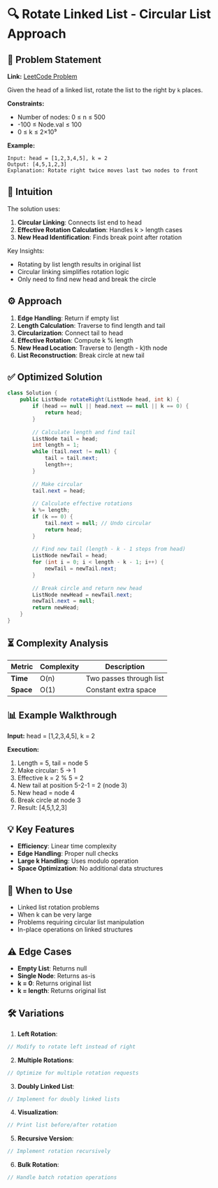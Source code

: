 # 🔍 Rotate Linked List - Circular List Approach

## 📜 Problem Statement
**Link:** [LeetCode Problem](https://leetcode.com/problems/rotate-list/description/)

Given the head of a linked list, rotate the list to the right by `k` places.

**Constraints:**
- Number of nodes: 0 ≤ n ≤ 500
- -100 ≤ Node.val ≤ 100
- 0 ≤ k ≤ 2×10⁹

**Example:**
```text
Input: head = [1,2,3,4,5], k = 2
Output: [4,5,1,2,3]
Explanation: Rotate right twice moves last two nodes to front
```

## 🧠 Intuition
The solution uses:
1. **Circular Linking**: Connects list end to head
2. **Effective Rotation Calculation**: Handles k > length cases
3. **New Head Identification**: Finds break point after rotation

Key Insights:
- Rotating by list length results in original list
- Circular linking simplifies rotation logic
- Only need to find new head and break the circle

## ⚙️ Approach
1. **Edge Handling**: Return if empty list
2. **Length Calculation**: Traverse to find length and tail
3. **Circularization**: Connect tail to head
4. **Effective Rotation**: Compute k % length
5. **New Head Location**: Traverse to (length - k)th node
6. **List Reconstruction**: Break circle at new tail

## ✅ Optimized Solution
```java
class Solution {
    public ListNode rotateRight(ListNode head, int k) {
        if (head == null || head.next == null || k == 0) {
            return head;
        }
        
        // Calculate length and find tail
        ListNode tail = head;
        int length = 1;
        while (tail.next != null) {
            tail = tail.next;
            length++;
        }
        
        // Make circular
        tail.next = head;
        
        // Calculate effective rotations
        k %= length;
        if (k == 0) {
            tail.next = null; // Undo circular
            return head;
        }
        
        // Find new tail (length - k - 1 steps from head)
        ListNode newTail = head;
        for (int i = 0; i < length - k - 1; i++) {
            newTail = newTail.next;
        }
        
        // Break circle and return new head
        ListNode newHead = newTail.next;
        newTail.next = null;
        return newHead;
    }
}
```

## ⏳ Complexity Analysis
| Metric          | Complexity | Description |
|-----------------|------------|-------------|
| **Time**        | O(n)       | Two passes through list |
| **Space**       | O(1)       | Constant extra space |

## 📊 Example Walkthrough
**Input:** head = [1,2,3,4,5], k = 2

**Execution:**
1. Length = 5, tail = node 5
2. Make circular: 5 → 1
3. Effective k = 2 % 5 = 2
4. New tail at position 5-2-1 = 2 (node 3)
5. New head = node 4
6. Break circle at node 3
7. Result: [4,5,1,2,3]

## 💡 Key Features
- **Efficiency**: Linear time complexity
- **Edge Handling**: Proper null checks
- **Large k Handling**: Uses modulo operation
- **Space Optimization**: No additional data structures

## 🚀 When to Use
- Linked list rotation problems
- When k can be very large
- Problems requiring circular list manipulation
- In-place operations on linked structures

## ⚠️ Edge Cases
- **Empty List**: Returns null
- **Single Node**: Returns as-is
- **k = 0**: Returns original list
- **k = length**: Returns original list

## 🛠 Variations
1. **Left Rotation**:
```java
// Modify to rotate left instead of right
```

2. **Multiple Rotations**:
```java
// Optimize for multiple rotation requests
```

3. **Doubly Linked List**:
```java
// Implement for doubly linked lists
```

4. **Visualization**:
```java
// Print list before/after rotation
```

5. **Recursive Version**:
```java
// Implement rotation recursively
```

6. **Bulk Rotation**:
```java
// Handle batch rotation operations
```